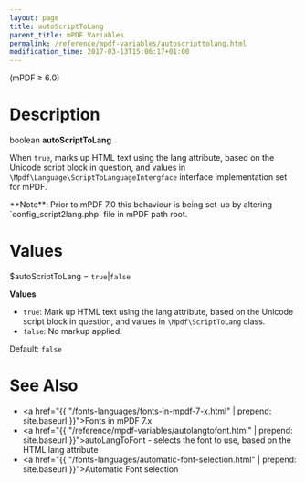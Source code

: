 ```yaml
---
layout: page
title: autoScriptToLang
parent_title: mPDF Variables
permalink: /reference/mpdf-variables/autoscripttolang.html
modification_time: 2017-03-13T15:06:17+01:00
---
```


(mPDF &ge; 6.0)

# Description

boolean **autoScriptToLang**

When `true`, marks up HTML text using the lang attribute, based on the Unicode script
block in question, and values in `\Mpdf\Language\ScriptToLanguageIntergface` interface implementation set for mPDF.

<div class="alert alert-info" role="alert" markdown="1">
  **Note**: Prior to mPDF 7.0 this behaviour is being set-up by altering `config_script2lang.php` file in mPDF path root.
</div>

# Values

<span class="parameter">$autoScriptToLang</span> = `true`\|`false`

**Values**

* `true`: Mark up HTML text using the lang
  attribute, based on the Unicode script block in question, and values in `\Mpdf\ScriptToLang` class.
* `false`: No markup applied.

Default: `false`

# See Also

- <a href="{{ "/fonts-languages/fonts-in-mpdf-7-x.html" | prepend: site.baseurl }}">Fonts in mPDF 7.x</a>
- <a href="{{ "/reference/mpdf-variables/autolangtofont.html" | prepend: site.baseurl }}">autoLangToFont</a> - selects the font to use, based on the HTML lang attribute
- <a href="{{ "/fonts-languages/automatic-font-selection.html" | prepend: site.baseurl }}">Automatic Font selection</a>
